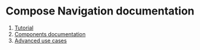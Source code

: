 # Compose Navigation documentation

1. [Tutorial](tutorial/README.md)
2. [Components documentation](components)
3. [Advanced use cases](usecases)
